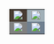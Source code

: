 <table>
  <tbody>
    <tr>
      <td bgcolor="#483C32"><img src="https://www.freeimg.cn/i/2024/01/23/65af75d8dfb69.jpg"></td>
      <td bgcolor="#A0AFB7"><img src="https://www.freeimg.cn/i/2024/01/23/65af75d8ddd3e.jpg"></td>
    </tr>
    <tr>
      <td bgcolor="#808080"><img src="https://www.freeimg.cn/i/2024/01/23/65af75d8ea12c.jpg"></td>
      <td bgcolor="#708090"><img src="https://www.freeimg.cn/i/2024/01/23/65af75d8edad5.jpg"></td>
    </tr>
  </tbody>
</table>